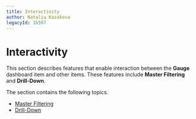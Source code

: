 ```yaml
---
title: Interactivity
author: Natalia Kazakova
legacyId: 16597
---
```

# Interactivity
This section describes features that enable interaction between the **Gauge** dashboard item and other items. These features include **Master Filtering** and **Drill-Down**.

The section contains the following topics.
* [Master Filtering](interactivity/master-filtering.md)
* [Drill-Down](interactivity/drill-down.md)